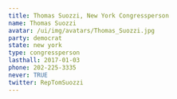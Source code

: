 ```yaml
---
title: Thomas Suozzi, New York Congressperson
name: Thomas Suozzi
avatar: /ui/img/avatars/Thomas_Suozzi.jpg
party: democrat
state: new york
type: congressperson
lasthall: 2017-01-03
phone: 202-225-3335
never: TRUE
twitter: RepTomSuozzi
---
```

